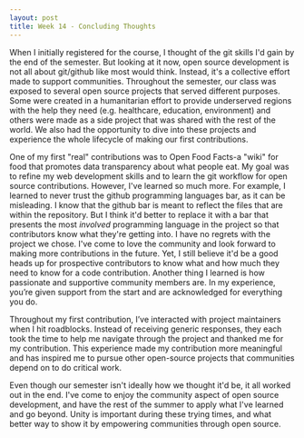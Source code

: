 ```yaml
---
layout: post
title: Week 14 - Concluding Thoughts
---
```



When I initially registered for the course, I thought of the git skills I'd gain by the end of the semester. But looking at it now, open source development is not all about git/github like most would think. Instead, it's a collective effort made to support communities. Throughout the semester, our class was exposed to several open source projects that served different purposes. Some were created in a humanitarian effort to provide underserved regions with the help they need (e.g. healthcare, education, environment) and others were made as a side project that was shared with the rest of the world. We also had the opportunity to dive into these projects and experience the whole lifecycle of making our first contributions.

One of my first "real" contributions was to Open Food Facts-a "wiki" for food that promotes data transparency about what people eat. My goal was to refine my web development skills and to learn the git workflow for open source contributions. However, I've learned so much more. For example, I learned to never trust the github programming languages bar, as it can be misleading. I know that the github bar is meant to reflect the files that are within the repository. But I think it'd better to replace it with a bar that presents the most *involved* programming language in the project so that contributors know what they're getting into. I have no regrets with the project we chose. I've come to love the community and look forward to making more contributions in the future. Yet, I still believe it'd be a good heads up for prospective contributors to know what and how much they need to know for a code contribution. Another thing I learned is how passionate and supportive community members are. In my experience, you’re given support from the start and are acknowledged for everything you do.

Throughout my first contribution, I’ve interacted with project maintainers when I hit roadblocks. Instead of receiving generic responses, they each took the time to help me navigate through the project and thanked me for my contribution. This experience made my contribution more meaningful and has inspired me to pursue other open-source projects that communities depend on to do critical work.

Even though our semester isn't ideally how we thought it'd be, it all worked out in the end. I've come to enjoy the community aspect of open source development, and have the rest of the summer to apply what I've learned and go beyond. Unity is important during these trying times, and what better way to show it by empowering communities through open source.
